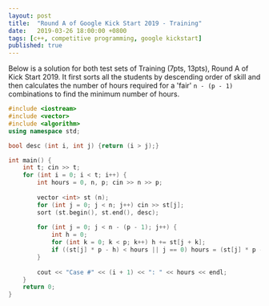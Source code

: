 ```yaml
---
layout: post
title:  "Round A of Google Kick Start 2019 - Training"
date:   2019-03-26 18:00:00 +0800
tags: [c++, competitive programming, google kickstart]
published: true
---
```


Below is a solution for both test sets of Training (7pts, 13pts), Round A of Kick Start 2019. It first sorts all the students by descending order of skill and then calculates the number of hours required for a 'fair' `n - (p - 1)` combinations to find the minimum number of hours.

```c++
#include <iostream>
#include <vector>
#include <algorithm>
using namespace std;

bool desc (int i, int j) {return (i > j);}

int main() {
	int t; cin >> t;
	for (int i = 0; i < t; i++) {
	    int hours = 0, n, p; cin >> n >> p;
	    
	    vector <int> st (n);
	    for (int j = 0; j < n; j++) cin >> st[j];
	    sort (st.begin(), st.end(), desc);
	    
	    for (int j = 0; j < n - (p - 1); j++) {
	        int h = 0;
	        for (int k = 0; k < p; k++) h += st[j + k];
	        if ((st[j] * p - h) < hours || j == 0) hours = (st[j] * p - h);
	    }
	    
	    cout << "Case #" << (i + 1) << ": " << hours << endl;
	}
	return 0;
}
```
